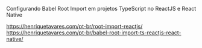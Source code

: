 
Configurando Babel Root Import em projetos TypeScript no ReactJS e React Native

https://henriquetavares.com/pt-br/root-import-reactjs/
https://henriquetavares.com/pt-br/babel-root-import-ts-reactjs-react-native/
